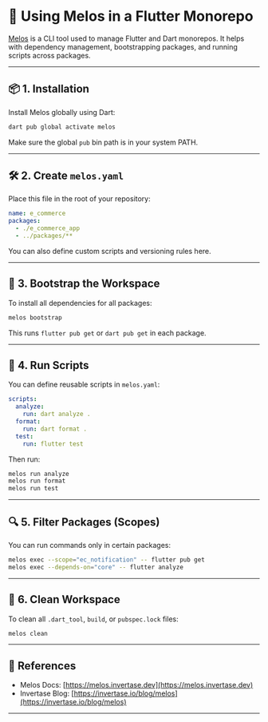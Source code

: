 # 🧪 Using Melos in a Flutter Monorepo

[Melos](https://melos.invertase.dev/) is a CLI tool used to manage Flutter and Dart monorepos. It helps with dependency management, bootstrapping packages, and running scripts across packages.

---

## 📦 1. Installation

Install Melos globally using Dart:

```bash
dart pub global activate melos
```

Make sure the global `pub` bin path is in your system PATH.

---

## 🛠 2. Create `melos.yaml`

Place this file in the root of your repository:

```yaml
name: e_commerce
packages:
  - ./e_commerce_app
  - ../packages/**
```

You can also define custom scripts and versioning rules here.

---

## 🚀 3. Bootstrap the Workspace

To install all dependencies for all packages:

```bash
melos bootstrap
```

This runs `flutter pub get` or `dart pub get` in each package.

---

## 🧪 4. Run Scripts

You can define reusable scripts in `melos.yaml`:

```yaml
scripts:
  analyze:
    run: dart analyze .
  format:
    run: dart format .
  test:
    run: flutter test
```

Then run:

```bash
melos run analyze
melos run format
melos run test
```

---

## 🔍 5. Filter Packages (Scopes)

You can run commands only in certain packages:

```bash
melos exec --scope="ec_notification" -- flutter pub get
melos exec --depends-on="core" -- flutter analyze
```

---

## 🧹 6. Clean Workspace

To clean all `.dart_tool`, `build`, or `pubspec.lock` files:

```bash
melos clean
```

---

## 📎 References

- Melos Docs: [https://melos.invertase.dev](https://melos.invertase.dev)
- Invertase Blog: [https://invertase.io/blog/melos](https://invertase.io/blog/melos)

---